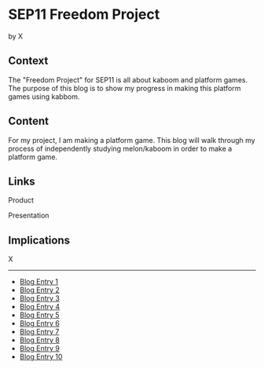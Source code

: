 # SEP11 Freedom Project
by X

## Context
The "Freedom Project" for SEP11 is all about kaboom and platform games. The purpose of this blog is to show my progress in making this platform games using kabbom.

## Content
For my project, I am making a platform game. This blog will walk through my process of independently studying melon/kaboom in order to make a platform game.

## Links

Product

Presentation

## Implications
X

---

* [Blog Entry 1](entries/entry01.md)
* [Blog Entry 2](entries/entry02.md)
* [Blog Entry 3](entries/entry03.md)
* [Blog Entry 4](entries/entry04.md)
* [Blog Entry 5](entries/entry05.md)
* [Blog Entry 6](entries/entry06.md)
* [Blog Entry 7](entries/entry07.md)
* [Blog Entry 8](entries/entry08.md)
* [Blog Entry 9](entries/entry09.md)
* [Blog Entry 10](entries/entry10.md)
